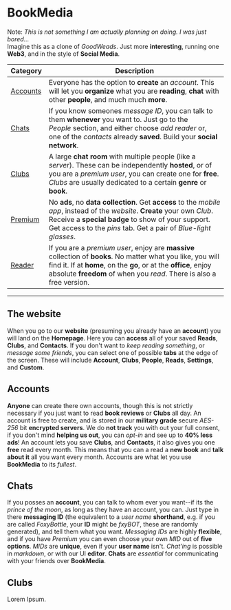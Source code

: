 # BookMedia

Note: *This is not something I am actually planning on doing. I was just bored...*  
Imagine this as a clone of *GoodWeads*. Just more **interesting**, running one **Web3**, and in the style of **Social Media**.

| Category              | Description                                                                                                                                                                                                                                              |
| --------------------- | -------------------------------------------------------------------------------------------------------------------------------------------------------------------------------------------------------------------------------------------------------- |
| [Accounts](#accounts) | Everyone has the option to **create** an *account*. This will let you **organize** what you are **reading**, **chat** with other **people**, and much much **more**.                                                                                     |
| [Chats](#chats)       | If you know someones *message ID*, you can talk to them **whenever** you want to. Just go to the *People* section, and either choose *add reader* or, one of the *contacts* already **saved**. Build your **social network**.                            |
| [Clubs](#clubs)       | A large **chat room** with multiple people (like a *server*). These can be independently **hosted**, or of you are a *premium user*, you can create one for **free**. *Clubs* are usually dedicated to a certain **genre** or **book**.                  |
| [Premium](#premium)   | No **ads**, no **data collection**. Get **access** to the *mobile app*, instead of the *website*. **Create** your own *Club*. Receive a **special badge** to show of your support. Get access to the *pins* tab. Get a pair of *Blue-light glasses*.     |
| [Reader](#reader)     | If you are a *premium user*, enjoy are **massive** collection of **books**. No matter what you like, you will find it. If at **home**, on the **go**, or at the **office**, enjoy absolute **freedom** of when you *read*. There is also a free version. |

---

## The website

When you go to our **website** (presuming you already have an **account**) you will land on the **Homepage**. Here you can **access** all of your saved **Reads**, **Clubs**, and **Contacts**. If you don't want to *keep reading something*, or *message some friends*, you can select one of possible **tabs** at the edge of the screen. These will include **Account**, **Clubs**, **People**, **Reads**, **Settings**, and **Custom**.

## Accounts

**Anyone** can create there own accounts, though this is not strictly necessary if you just want to read **book reviews** or **Clubs** all day. An account is free to create, and is stored in our **military grade** secure *AES-256* bit **encrypted servers**. We do **not track** you with out your full consent, if you don't mind **helping us out**, you can *opt-in* and see up to **40% less ads**! An account lets you save **Clubs**, and **Contacts**, it also gives you one **free** read every month. This means that you can a read a **new book** and **talk about it** all you want every month. Accounts are what let you use **BookMedia** to its *fullest*.

## Chats

If you posses an **account**, you can talk to whom ever you want--if its the *prince of the moon*, as long as they have an account, you can. Just type in there **messaging ID** (the equivalent to a *user name* **shorthand**, e.g. if you are called *FoxyBottle*, your **ID** might be *fxyBOT*, these are randomly generated), and tell them what you want. *Messaging IDs* are highly **flexible**, and if you have *Premium* you can even choose your own *MID* out of **five options**. *MIDs* are **unique**, even if your **user name** isn't. *Chat'ing* is possible in *markdown*, or with our UI **editor**. **Chats** are *essential* for communicating with your friends over **BookMedia**.

## Clubs

Lorem Ipsum.
